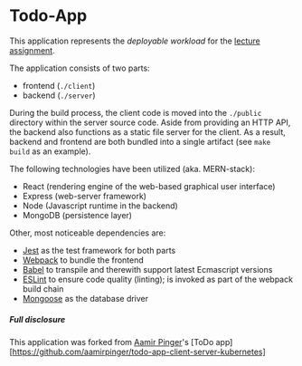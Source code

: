 Todo-App
========


This application represents the *deployable workload* for the
[lecture assignment](https://github.com/lucendio/lecture-devops-material/blob/master/assignments/exercise.md). 

The application consists of two parts:

* frontend (`./client`)
* backend (`./server`)

During the build process, the client code is moved into the `./public` directory within the server source code.
Aside from providing an HTTP API, the backend also functions as a static file server for the client. As a result,
backend and frontend are both bundled into a single artifact (see `make build` as an example).

The following technologies have been utilized (aka. MERN-stack):

* React (rendering engine of the web-based graphical user interface)
* Express (web-server framework)
* Node (Javascript runtime in the backend)
* MongoDB (persistence layer)

Other, most noticeable dependencies are:

* [Jest](https://jestjs.io/) as the test framework for both parts
* [Webpack](https://webpack.js.org/) to bundle the frontend
* [Babel](https://babeljs.io/) to transpile and therewith support latest Ecmascript versions
* [ESLint](https://eslint.org/) to ensure code quality (linting); is invoked as part of the webpack build chain 
* [Mongoose](https://mongoosejs.com/docs/api.html) as the database driver


##### Full disclosure

This application was forked from [Aamir Pinger](https://github.com/aamirpinger)'s [ToDo app][https://github.com/aamirpinger/todo-app-client-server-kubernetes]

